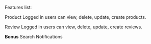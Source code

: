 Features list:

Product
Logged in users can view, delete, update, create products.

Review
Logged in users can view, delete, update, create reviews.

**Bonus**
Search
Notifications
